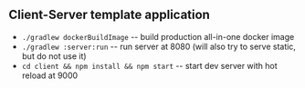 Client-Server template application
----------------------------------

* `./gradlew dockerBuildImage` -- build production all-in-one docker image
* `./gradlew :server:run` -- run server at 8080 (will also try to serve static, but do not use it)
* `cd client && npm install && npm start` -- start dev server with hot reload at 9000
